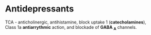---
---
# Antidepressants

TCA - anticholinergic, antihistamine, block uptake 1
(**catecholamines**), Class 1a **antiarrythmic** action, and blockade of
**GABA <sub>A</sub>** channels.
